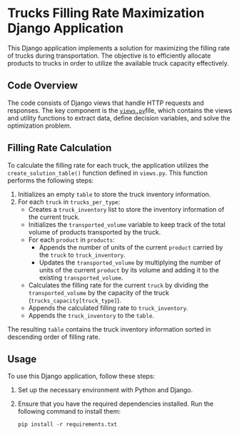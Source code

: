# Trucks Filling Rate Maximization Django Application

This Django application implements a solution for maximizing the filling rate of trucks during transportation. The objective is to efficiently allocate products to trucks in order to utilize the available truck capacity effectively.

## Code Overview

The code consists of Django views that handle HTTP requests and responses. The key component is the [`views.py`](views.py)file, which contains the views and utility functions to extract data, define decision variables, and solve the optimization problem.

## Filling Rate Calculation

To calculate the filling rate for each truck, the application utilizes the `create_solution_table()` function defined in `views.py`. This function performs the following steps:

1. Initializes an empty `table` to store the truck inventory information.
2. For each `truck` in `trucks_per_type`:
   - Creates a `truck_inventory` list to store the inventory information of the current truck.
   - Initializes the `transported_volume` variable to keep track of the total volume of products transported by the truck.
   - For each `product` in `products`:
     - Appends the number of units of the current `product` carried by the `truck` to `truck_inventory`.
     - Updates the `transported_volume` by multiplying the number of units of the current `product` by its volume and adding it to the existing `transported_volume`.
   - Calculates the filling rate for the current `truck` by dividing the `transported_volume` by the capacity of the truck (`trucks_capacity[truck_type]`).
   - Appends the calculated filling rate to `truck_inventory`.
   - Appends the `truck_inventory` to the `table`.

The resulting `table` contains the truck inventory information sorted in descending order of filling rate.

## Usage

To use this Django application, follow these steps:

1. Set up the necessary environment with Python and Django.

2. Ensure that you have the required dependencies installed. Run the following command to install them:

   ```shell
   pip install -r requirements.txt
